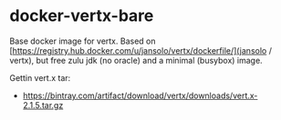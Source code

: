 # docker-vertx-bare

Base docker image for vertx. Based on [https://registry.hub.docker.com/u/jansolo/vertx/dockerfile/](jansolo / vertx), but free zulu jdk (no oracle) and a minimal (busybox) image.

Gettin vert.x tar:

* https://bintray.com/artifact/download/vertx/downloads/vert.x-2.1.5.tar.gz
